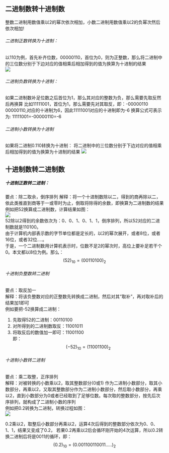 ## 二进制数转十进制数

整数二进制用数值乘以2的幂次依次相加，小数二进制用数值乘以2的负幂次然后依次相加!

###### 二进制正数转换为十进制：

以110为例，首先补齐位数，00000110，首位为0，则为正整数，那么将二进制中的三位数分别于下边对应的值相乘后相加得到的值为换算为十进制的结果  
![](../img/二进制转十进制.jpg)

###### 二进制负数转换为十进制：

如果二进制数补足位数之后首位为1，那么其对应的整数为负，那么需要先取反然后再换算 比如11111001，首位为1，那么需要先对其取反，即：-00000110
00000110,对应的十进制为6，因此11111001对应的十进制即为-6 换算公式可表示为:
11111001=-00000110=-6

###### 二进制小数转换为十进制

如果将二进制0.110转换为十进制： 将二进制中的三位数分别于下边对应的值相乘后相加得到的值为换算为十进制的结果
![](../img/二进制转十进制-小数.jpg)

## 十进制数转二进制数

##### 十进制正数转二进制：

要点：除二取余，倒序排列 解释：将一个十进制数除以二，得到的商再除以二，依此类推直到商等于一或零时为止，倒取将除得的余数，即换算为二进制数的结果  
例如把52换算成二进制数，计算结果如图：  
![](../img/十进制正数转二进制.gif)  
52除以2得到的余数依次为：0、0、1、0、1、1，倒序排列，所以52对应的二进制数就是110100。  
由于计算机内部表示数的字节单位都是定长的，以2的幂次展开，或者8位，或者16位，或者32位....。  
于是，一个二进制数用计算机表示时，位数不足2的幂次时，高位上要补足若干个0。本文都以8位为例。那么：  
$$ (52)_{10}=(00110100)_2 $$

###### 十进制负整数转二进制

要点：取反加一  
解释：将该负整数对应的正整数先转换成二进制，然后对其“取补”，再对取补后的结果加1即可  
例如要把-52换算成二进制：

1. 先取得52的二进制：00110100
2. 对所得到的二进制数取反：11001011
3. 将取反后的数值加一即可：11001100  
   即： $$ (-52)_{10}=(11001100)_2 $$

###### 十进制小数转二进制

要点：乘二取整，正序排列  
解释：对被转换的小数乘以2，取其整数部分(0或1)
作为二进制小数部分，取其小数部分，再乘以2，又取其整数部分作为二进制小数部分，然后取小数部分，再乘以2，直到小数部分为0或者已经取到了足够位数。每次取的整数部分，按先后次序排列，就构成了二进制小数的序列  
例如把0.2转换为二进制，转换过程如图：  
![](../img/十进制小数转二进制.gif)

0.2乘以2，取整后小数部分再乘以2，运算4次后得到的整数部分依次为0、0、1、1，结果又变成了0.2， 若果0.2再乘以2后会循环刚开始的4次运算，所以0.2转换二进制后将是0011的循环，即：  
$$ (0.2)_{10}=(0.0011 0011 0011 .....)_2 $$
